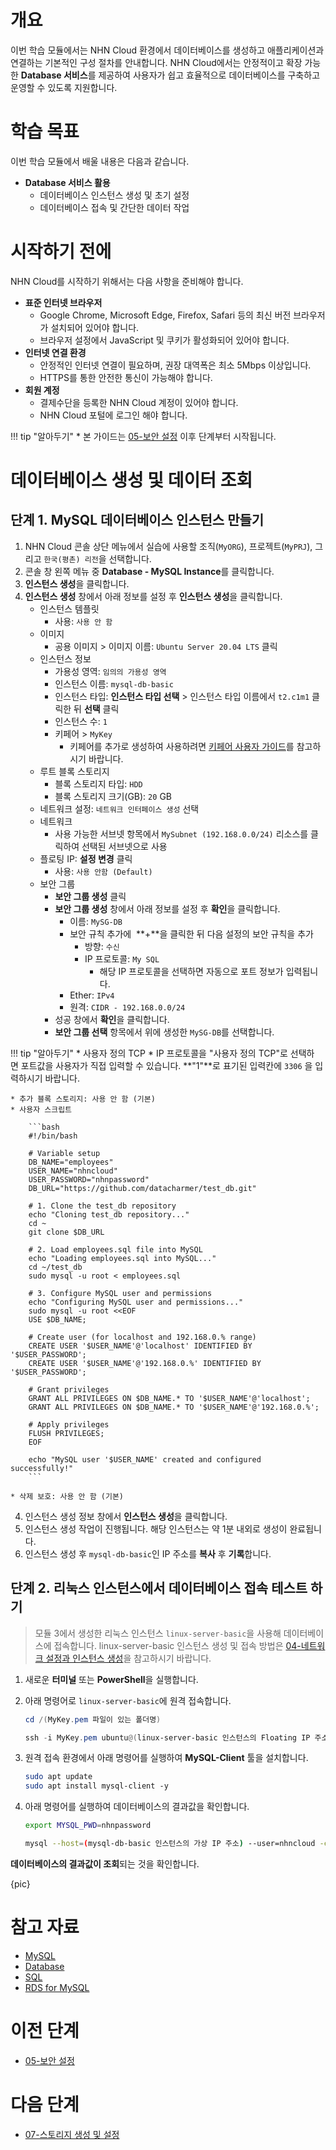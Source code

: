 # 개요

이번 학습 모듈에서는 NHN Cloud 환경에서 데이터베이스를 생성하고 애플리케이션과 연결하는 기본적인 구성 절차를 안내합니다. NHN Cloud에서는 안정적이고 확장 가능한 **Database 서비스**를 제공하여 사용자가 쉽고 효율적으로 데이터베이스를 구축하고 운영할 수 있도록 지원합니다.

# 학습 목표

이번 학습 모듈에서 배울 내용은 다음과 같습니다.

* **Database 서비스 활용**
    * 데이터베이스 인스턴스 생성 및 초기 설정
    * 데이터베이스 접속 및 간단한 데이터 작업

# 시작하기 전에

NHN Cloud를 시작하기 위해서는 다음 사항을 준비해야 합니다.

* **표준 인터넷 브라우저**
    * Google Chrome, Microsoft Edge, Firefox, Safari 등의 최신 버전 브라우저가 설치되어 있어야 합니다.
    * 브라우저 설정에서 JavaScript 및 쿠키가 활성화되어 있어야 합니다.
* **인터넷 연결 환경**
    * 안정적인 인터넷 연결이 필요하며, 권장 대역폭은 최소 5Mbps 이상입니다.
    * HTTPS를 통한 안전한 통신이 가능해야 합니다.
* **회원 계정**
    * 결제수단을 등록한 NHN Cloud 계정이 있어야 합니다.
    * NHN Cloud 포털에 로그인 해야 합니다.

!!! tip "알아두기"
    * 본 가이드는 [05-보안 설정](dooray://1387695619080878080/pages/3959371258218176884 "publish") 이후 단계부터 시작됩니다.

# 데이터베이스 생성 및 데이터 조회

## 단계 1. MySQL 데이터베이스 인스턴스 만들기

1. NHN Cloud 콘솔 상단 메뉴에서 실습에 사용할 조직(`MyORG`), 프로젝트(`MyPRJ`), 그리고 `한국(평촌) 리전`을 선택합니다.
2. 콘솔 창 왼쪽 메뉴 중 **Database - MySQL Instance**를 클릭합니다.
3. **인스턴스 생성**을 클릭합니다.
4. **인스턴스 생성** 창에서 아래 정보를 설정 후 **인스턴스 생성**을 클릭합니다.
    * 인스턴스 템플릿
        * 사용: `사용 안 함`
    * 이미지
        * 공용 이미지 > 이미지 이름: `Ubuntu Server 20.04 LTS` 클릭
    * 인스턴스 정보
        * 가용성 영역: `임의의 가용성 영역`
        * 인스턴스 이름: `mysql-db-basic`
        * 인스턴스 타입: **인스턴스 타입 선택** > 인스턴스 타입 이름에서 `t2.c1m1` 클릭한 뒤 **선택** 클릭
        * 인스턴스 수: `1`
        * 키페어 > `MyKey`
            * 키페어를 추가로 생성하여 사용하려면 [키페어 사용자 가이드](https://docs.nhncloud.com/ko/Compute/Instance/ko/console-guide/#_21)를 참고하시기 바랍니다.
    * 루트 블록 스토리지
        * 블록 스토리지 타입: `HDD`
        * 블록 스토리지 크기(GB): `20` GB
    * 네트워크 설정: `네트워크 인터페이스 생성` 선택
    * 네트워크
        * 사용 가능한 서브넷 항목에서 `MySubnet (192.168.0.0/24)` 리소스를 클릭하여 선택된 서브넷으로 사용
    * 플로팅 IP: **설정 변경** 클릭
        * 사용: `사용 안함 (Default)`
    * 보안 그룹
        * **보안 그룹 생성** 클릭
        * **보안 그룹 생성** 창에서 아래 정보를 설정 후 **확인**을 클릭합니다.
            * 이름: `MySG-DB`
            * 보안 규칙 추가에  **+**을 클릭한 뒤 다음 설정의 보안 규칙을 추가
                * 방향: `수신`
                * IP 프로토콜: `My SQL`
                    * 해당 IP 프로토콜을 선택하면 자동으로 포트 정보가 입력됩니다.        
            * Ether: `IPv4`
            * 원격: `CIDR - 192.168.0.0/24`
        * 성공 창에서 **확인**을 클릭합니다.
        * **보안 그룹 선택** 항목에서 위에 생성한 `MySG-DB`를 선택합니다.


!!! tip "알아두기"
    * 사용자 정의 TCP
        * IP 프로토콜을 "사용자 정의 TCP"로 선택하면 포트값을 사용자가 직접 입력할 수 있습니다. **"1"**로 표기된 입력칸에 `3306` 을 입력하시기 바랍니다.

    * 추가 블록 스토리지: 사용 안 함 (기본)
    * 사용자 스크립트

        ```bash
        #!/bin/bash
        
        # Variable setup
        DB_NAME="employees"
        USER_NAME="nhncloud"
        USER_PASSWORD="nhnpassword"
        DB_URL="https://github.com/datacharmer/test_db.git"
        
        # 1. Clone the test_db repository
        echo "Cloning test_db repository..."
        cd ~
        git clone $DB_URL
        
        # 2. Load employees.sql file into MySQL
        echo "Loading employees.sql into MySQL..."
        cd ~/test_db
        sudo mysql -u root < employees.sql
        
        # 3. Configure MySQL user and permissions
        echo "Configuring MySQL user and permissions..."
        sudo mysql -u root <<EOF
        USE $DB_NAME;
        
        # Create user (for localhost and 192.168.0.% range)
        CREATE USER '$USER_NAME'@'localhost' IDENTIFIED BY '$USER_PASSWORD';
        CREATE USER '$USER_NAME'@'192.168.0.%' IDENTIFIED BY '$USER_PASSWORD';
        
        # Grant privileges
        GRANT ALL PRIVILEGES ON $DB_NAME.* TO '$USER_NAME'@'localhost';
        GRANT ALL PRIVILEGES ON $DB_NAME.* TO '$USER_NAME'@'192.168.0.%';
        
        # Apply privileges
        FLUSH PRIVILEGES;
        EOF
        
        echo "MySQL user '$USER_NAME' created and configured successfully!"
        ```

    * 삭제 보호: 사용 안 함 (기본)
4. 인스턴스 생성 정보 창에서 **인스턴스 생성**을 클릭합니다.
5. 인스턴스 생성 작업이 진행됩니다. 해당 인스턴스는 약 1분 내외로 생성이 완료됩니다.
6. 인스턴스 생성 후 `mysql-db-basic`인 IP 주소를 **복사** 후 **기록**합니다.

## 단계 2. 리눅스 인스턴스에서 데이터베이스 접속 테스트 하기

> 모듈 3에서 생성한 리눅스 인스턴스 `linux-server-basic`을 사용해 데이터베이스에 접속합니다. linux-server-basic 인스턴스 생성 및 접속 방법은 [04-네트워크 설정과 인스턴스 생성](dooray://1387695619080878080/pages/3959371119803939102 "publish")을 참고하시기 바랍니다.

1. 새로운 **터미널** 또는 **PowerShell**을 실행합니다.
2. 아래 명령어로 `linux-server-basic`에 원격 접속합니다.

    ```PowerShell
    cd /(MyKey.pem 파일이 있는 폴더명)
    ```

    ```PowerShell
    ssh -i MyKey.pem ubuntu@(linux-server-basic 인스턴스의 Floating IP 주소)
    ```

3. 원격 접속 환경에서 아래 명령어를 실행하여 **MySQL-Client** 툴을 설치합니다.

    ```bash
    sudo apt update 
    sudo apt install mysql-client -y
    ```

4. 아래 명령어를 실행하여 데이터베이스의 결과값을 확인합니다.

    ```bash
    export MYSQL_PWD=nhnpassword
    ```

    ```bash
    mysql --host=(mysql-db-basic 인스턴스의 가상 IP 주소) --user=nhncloud -e "SELECT * FROM employees.employees LIMIT 30;"
    ```

**데이터베이스의 결과값이 조회**되는 것을 확인합니다.

{pic}

# 참고 자료

* [MySQL](https://en.wikipedia.org/wiki/MySQL)
* [Database](https://en.wikipedia.org/wiki/Database)
* [SQL](https://en.wikipedia.org/wiki/SQL)
* [RDS for MySQL](https://docs.nhncloud.com/ko/Database/RDS%20for%20MySQL/ko/overview/)

# 이전 단계

* [05-보안 설정](dooray://1387695619080878080/pages/3959371258218176884 "publish")

# 다음 단계

* [07-스토리지 생성 및 설정](dooray://1387695619080878080/pages/3996521605058381185 "publish")
